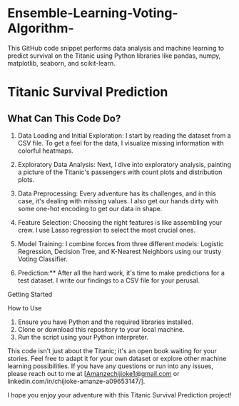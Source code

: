 # Ensemble-Learning-Voting-Algorithm-
This GitHub code snippet performs data analysis and machine learning to predict survival on the Titanic using Python libraries like pandas, numpy, matplotlib, seaborn, and scikit-learn.
# Titanic Survival Prediction


## What Can This Code Do?

1. Data Loading and Initial Exploration:
    I start by reading the dataset from a CSV file.
    To get a feel for the data, I visualize missing information with colorful heatmaps.

2. Exploratory Data Analysis:
   Next, I dive into exploratory analysis, painting a picture of the Titanic's passengers with count plots and distribution plots.

3. Data Preprocessing:
   Every adventure has its challenges, and in this case, it's dealing with missing values.
   I also get our hands dirty with some one-hot encoding to get our data in shape.

4. Feature Selection:
   Choosing the right features is like assembling your crew. I use Lasso regression to select the most crucial ones.

5. Model Training:
   I combine forces from three different models: Logistic Regression, Decision Tree, and K-Nearest Neighbors using our trusty Voting Classifier.

6. Prediction:**
   After all the hard work, it's time to make predictions for a test dataset. I write our findings to a CSV file for your perusal.

Getting Started

How to Use

1. Ensure you have Python and the required libraries installed.
2. Clone or download this repository to your local machine.
3. Run the script using your Python interpreter.

This code isn't just about the Titanic; it's an open book waiting for your stories. Feel free to adapt it for your own dataset or explore other machine learning possibilities. If you have any questions or run into any issues, please reach out to me at [Amanzechijioke1@gmail.com or linkedin.com/in/chijioke-amanze-a09653147/].

I hope you enjoy your adventure with this Titanic Survival Prediction project!
